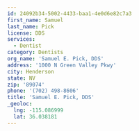 ```yaml
---
id: 24092b34-5002-4433-baa1-4e0d6e82c7a3
first_name: Samuel
last_name: Pick
license: DDS
services:
  - Dentist
category: Dentists
org_name: 'Samuel E. Pick, DDS'
address: '1000 N Green Valley Pkwy'
city: Henderson
state: NV
zip: '89074'
phone: '(702) 498-8606'
title: 'Samuel E. Pick, DDS'
_geoloc:
  lng: -115.086999
  lat: 36.038181
---
```

